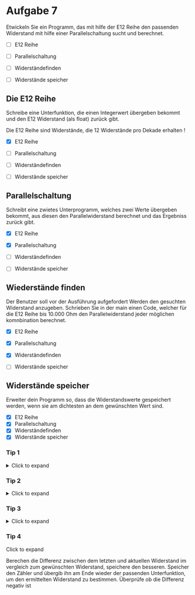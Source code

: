 # Aufgabe 7


  Etwickeln Sie ein Programm, das mit hilfe der E12 Reihe den passenden Widerstand mit hilfe einer Parallelschaltung sucht und berechnet.
  
  - [ ] E12 Reihe
  - [ ] Parallelschaltung
  - [ ] Widerständefinden
  - [ ] Widerstände speicher
  
  
  
## Die E12 Reihe

Schreibe eine Unterfunktion, die einen Integerwert übergeben bekommt und den E12 Widerstand (als float) zurück gibt.

Die E12 Reihe sind Widerstände, die 12 Widerstände pro Dekade erhalten !

  - [x] E12 Reihe
  - [ ] Parallelschaltung
  - [ ] Widerständefinden
  - [ ] Widerstände speicher


  
  ## Parallelschaltung
  
  Schreibt eine zwietes Unterprogramm, welches zwei Werte übergeben bekommt, aus diesen den Parallelwiderstand berechnet und das Ergebniss zurück gibt.
  
  - [x] E12 Reihe
  - [x] Parallelschaltung
  - [ ] Widerständefinden
  - [ ] Widerstände speicher
  
  
  ## Wiederstände finden
  
  Der Benutzer soll vor der Ausführung aufgefordert Werden den gesuchten Widerstand anzugeben.
  Schrieben Sie in der main einen Code, welcher für die E12 Reihe bis 10.000 Ohm den Parallelwiderstand jeder möglichen komnbination berechnet.
  
  
 - [x] E12 Reihe
 - [x] Parallelschaltung
 - [x] Widerständefinden
 - [ ] Widerstände speicher


## Widerstände speicher

Erweiter dein Programm so, dass die Widerstandswerte gespeichert werden, wenn sie am dichtesten an dem gewünschten Wert sind.


 - [x] E12 Reihe
 - [x] Parallelschaltung
 - [x] Widerständefinden
 - [x] Widerstände speicher

### Tip 1

<details>
<summary>Click to expand</summary>
  
   Benutze pow() mit 10 hoch x/12
  </details>

### Tip 2

<details>
  
<summary>Click to expand</summary>
  
   Die Parallelschaltung kann als a*b/(a+b) realisiert werden
  
  </details>
  
  ### Tip 3
  
<details>
  
  <summary>Click to expand</summary>
   Benutze eine doppelte Schleiche, welche die beiden Unterfunktionen aufruft.
  
</details>
  
  
  ### Tip 4
  
  
 <summary>Click to expand</summary>
  
   Berechen die Differenz zwischen dem letzten und aktuellen Widerstand im vergleich zum gewünschten Widerstand, speichere den besseren.
   Speicher den Zähler und übergib ihn am Ende wieder der passenden Unterfunktion, um den ermittelten Widerstand zu bestimmen.
   Überprüfe ob die Differenz negativ ist
    
  
  

  </details>
